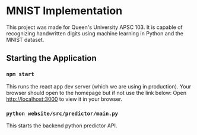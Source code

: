 # MNIST Implementation
This project was made for Queen's University APSC 103. It is capable of recognizing handwritten digits using machine learning in Python and the MNIST dataset.

## Starting the Application

### `npm start`

This runs the react app dev server (which we are using in production). Your browser should open to the homepage but if not use the link below:
Open [http://localhost:3000](http://localhost:3000) to view it in your browser.

###  `python website/src/predictor/main.py`

This starts the backend python predictor API.